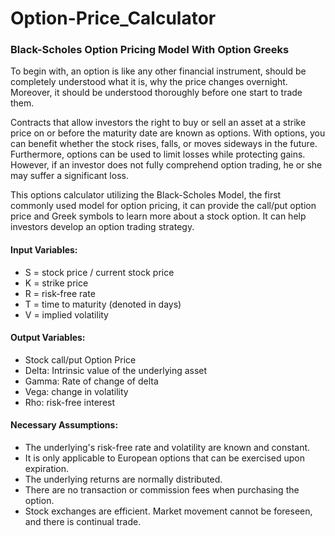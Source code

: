 # Option-Price_Calculator

### Black-Scholes Option Pricing Model With Option Greeks

To begin with, an option is like any other financial instrument, should be completely understood what it is, why the price changes overnight. Moreover, it should be understood thoroughly before one start to trade them.

Contracts that allow investors the right to buy or sell an asset at a strike price on or before the maturity date are known as options. With options, you can benefit whether the stock rises, falls, or moves sideways in the future. Furthermore, options can be used to limit losses while protecting gains. However, if an investor does not fully comprehend option trading, he or she may suffer a significant loss.

This options calculator utilizing the Black-Scholes Model, the first commonly used model for option pricing, it can provide the call/put option price and Greek symbols to learn more about a stock option. It can help investors develop an option trading strategy.

#### Input Variables:
* S = stock price / current stock price
* K = strike price
* R = risk-free rate
* T = time to maturity (denoted in days)
* V = implied volatility

#### Output Variables:
* Stock call/put Option Price
* Delta: Intrinsic value of the underlying asset
* Gamma: Rate of change of delta
* Vega: change in volatility
* Rho: risk-free interest

#### Necessary Assumptions:
* The underlying's risk-free rate and volatility are known and constant.
* It is only applicable to European options that can be exercised upon expiration.
* The underlying returns are normally distributed.
* There are no transaction or commission fees when purchasing the option.
* Stock exchanges are efficient. Market movement cannot be foreseen, and there is continual trade.



